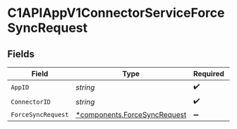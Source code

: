# C1APIAppV1ConnectorServiceForceSyncRequest


## Fields

| Field                                                                       | Type                                                                        | Required                                                                    | Description                                                                 |
| --------------------------------------------------------------------------- | --------------------------------------------------------------------------- | --------------------------------------------------------------------------- | --------------------------------------------------------------------------- |
| `AppID`                                                                     | *string*                                                                    | :heavy_check_mark:                                                          | N/A                                                                         |
| `ConnectorID`                                                               | *string*                                                                    | :heavy_check_mark:                                                          | N/A                                                                         |
| `ForceSyncRequest`                                                          | [*components.ForceSyncRequest](../../models/components/forcesyncrequest.md) | :heavy_minus_sign:                                                          | N/A                                                                         |